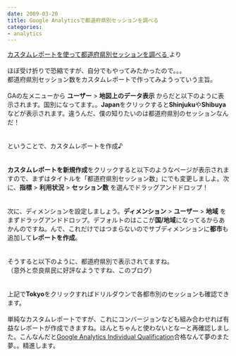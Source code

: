 ```yaml
---
date: 2009-03-20
title: Google Analyticsで都道府県別セッションを調べる
categories:
- analytics
---
```

<a href="http://www.kagua.biz/operation/custom-todoufuken.html">カスタムレポートを使って都道府県別セッションを調べる </a>より<br /><br />ほぼ受け折りで恐縮ですが、自分でもやってみたかったので。。。<br />都道府県別セッション数をカスタムレポートで作ってみようっていう主旨。<br /><br />GAの左メニューから <span style="font-weight: bold;">ユーザー</span> > <span style="font-weight: bold;">地図上のデータ表示 </span>からだと以下のように表示されます。国別になってます。。<span style="font-weight: bold;">Japan</span>をクリックすると<span style="font-weight: bold;">Shinjuku</span>や<span style="font-weight: bold;">Shibuya</span>などが表示されます。違うんだ、僕の知りたいのは都道府県別のセッションなんだ！<br /><img src="http://lh5.ggpht.com/_1drnogi3vdg/ScMD2AGpSzI/AAAAAAAAATU/s5ronVE3oHo/fig1.png" alt="" /><br /><br /><br />ということで、カスタムレポートを作成♪<br /><img src="http://lh6.ggpht.com/_1drnogi3vdg/ScMD2migFjI/AAAAAAAAATc/brn8d46EoSs/fig2.png" alt="" /><br /><br /><br /><span style="font-weight: bold;">カスタムレポートを新規作成</span>をクリックすると以下のようなページが表示されますので、まずはタイトルを「都道府県別セッション数」にでも変更しましよ。次に、<span style="font-weight: bold;">指標</span> > <span style="font-weight: bold;">利用状況</span> > <span style="font-weight: bold;">セッション数</span> を選んでドラッグアンドドロップ！<br /><img src="http://lh6.ggpht.com/_1drnogi3vdg/ScMD2tcw0PI/AAAAAAAAATk/RoTViO-plCQ/fig3.png" alt="" /><br /><br /><br />次に、ディメンションを設定しましょう。<span style="font-weight: bold;">ディメンション</span> > <span style="font-weight: bold;">ユーザー</span> > <span style="font-weight: bold;">地域</span> をまずドラッグアンドドロップ。デフォルトのはここが<span style="font-weight: bold;">国/地域</span>になってるからあかんのですね。んで、これだけではつまらないのでサブディメンションに<span style="font-weight: bold;">都市</span>も追加して<span style="font-weight: bold;">レポートを作成</span>。<br /><img src="http://lh3.ggpht.com/_1drnogi3vdg/ScMD2tgxxdI/AAAAAAAAATs/8dSzmjctLX8/fig4.png" alt="" /><br /><br /><br />そうすると以下のように、都道府県別で表示されてますね。<br />（意外と奈良県民に好評なようですね、このブログ）<br /><img src="http://lh3.ggpht.com/_1drnogi3vdg/ScMD2zeIwXI/AAAAAAAAAT0/r-DXu2yGIeI/fig5.png" alt="" /><br /><br /><br />上記で<span style="font-weight: bold;">Tokyo</span>をクリックすればドリルダウンで各都市別のセッションも確認できます。<br /><img src="http://lh5.ggpht.com/_1drnogi3vdg/ScMD8hGvHEI/AAAAAAAAAT8/8Wc_BH_Za_A/fig6.png" alt="" /><br /><br />単純なカスタムレポートですが、これにコンバージョンなども組み合わせれば有益なレポートが作成できますね。ほんとちゃんと使わないとなーと再確認しました。こんなんだと<a href="http://google.starttest.com/">Google Analytics Individual Qualification</a>合格なんて夢のまた夢。。精進します。

